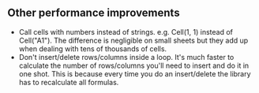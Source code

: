 ## Other performance improvements

*   Call cells with numbers instead of strings. e.g. Cell(1, 1) instead of Cell("A1"). The difference is negligible on small sheets but they add up when dealing with tens of thousands of cells.
*   Don't insert/delete rows/columns inside a loop. It's much faster to calculate the number of rows/columns you'll need to insert and do it in one shot. This is because every time you do an insert/delete the library has to recalculate all formulas.


